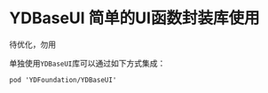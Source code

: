 # YDBaseUI 简单的UI函数封装库使用

待优化，勿用

单独使用`YDBaseUI`库可以通过如下方式集成：

``` cocoapods
pod 'YDFoundation/YDBaseUI'
```
